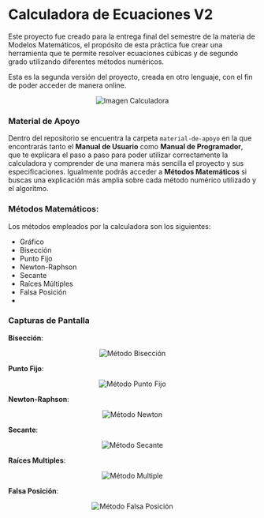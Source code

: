 # Calculadora de Ecuaciones V2
Este proyecto fue creado para la entrega final del semestre de la materia de Modelos Matemáticos, el propósito de esta práctica fue crear una herramienta que te permite resolver ecuaciones cúbicas y de segundo grado utilizando diferentes métodos numéricos.

Esta es la segunda versión del proyecto, creada en otro lenguaje, con el fin de poder acceder de manera online.

<div align="center">
    <img src="Calculadora-Ecuaciones/imagenes/img0.png" alt="Imagen Calculadora" />
</div>

### Material de Apoyo
Dentro del repositorio se encuentra la carpeta `material-de-apoyo` en la que encontrarás tanto el **Manual de Usuario** como **Manual de Programador**, que te explicara el paso a paso para poder utilizar correctamente la calculadora y comprender de una manera más sencilla el proyecto y sus especificaciones. 
Igualmente podrás acceder a **Métodos Matemáticos** si buscas una explicación más amplia sobre cada método numérico utilizado y el algoritmo.

### Métodos Matemáticos:
Los métodos empleados por la calculadora son los siguientes:
* Gráfico
* Bisección
* Punto Fijo
* Newton-Raphson
* Secante
* Raíces Múltiples
* Falsa Posición
* 
### Capturas de Pantalla

**Bisección**:

<div align="center">
    <img src="Calculadora-Ecuaciones/imagenes/img1.png" alt="Método Bisección" />
</div>

**Punto Fijo**:

<div align="center">
    <img src="Calculadora-Ecuaciones/imagenes/img2.png" alt="Método Punto Fijo" />
</div>

**Newton-Raphson**:

<div align="center">
    <img src="Calculadora-Ecuaciones/imagenes/img3.png" alt="Método Newton" />
</div>

**Secante**:

<div align="center">
    <img src="Calculadora-Ecuaciones/imagenes/img4.png" alt="Método Secante" />
</div>

**Raíces Multiples**:

<div align="center">
    <img src="Calculadora-Ecuaciones/imagenes/img5.png" alt="Método Multiple" />
</div>

**Falsa Posición**:

<div align="center">
    <img src="Calculadora-Ecuaciones/imagenes/img6.png" alt="Método Falsa Posición" />
</div>
